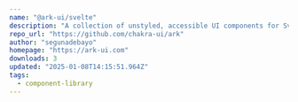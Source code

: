 ```yaml
---
name: "@ark-ui/svelte"
description: "A collection of unstyled, accessible UI components for Svelte"
repo_url: "https://github.com/chakra-ui/ark"
author: "segunadebayo"
homepage: "https://ark-ui.com"
downloads: 3
updated: "2025-01-08T14:15:51.964Z"
tags: 
  - component-library
---
```

